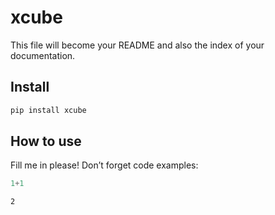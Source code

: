 xcube
================

<!-- WARNING: THIS FILE WAS AUTOGENERATED! DO NOT EDIT! -->

This file will become your README and also the index of your
documentation.

## Install

``` sh
pip install xcube
```

## How to use

Fill me in please! Don’t forget code examples:

``` python
1+1
```

    2
